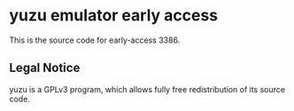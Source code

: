 yuzu emulator early access
=============

This is the source code for early-access 3386.

## Legal Notice

yuzu is a GPLv3 program, which allows fully free redistribution of its source code.